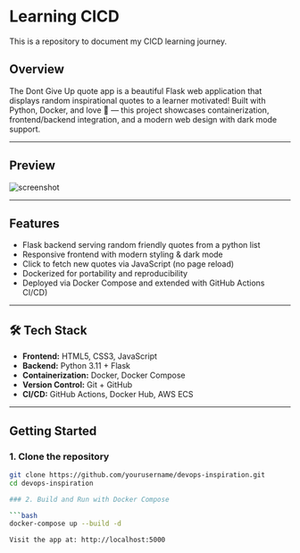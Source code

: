 # Learning CICD

This is a repository to document my CICD learning journey.

## Overview

The Dont Give Up quote app is a  beautiful Flask web application that displays random inspirational quotes to a learner motivated! Built with Python, Docker, and love 💜 — this project showcases containerization, frontend/backend integration, and a modern web design with dark mode support.

---

## Preview

![screenshot](./screenshots/app_preview.png)

---

## Features

- Flask backend serving random friendly quotes from a python list
- Responsive frontend with modern styling & dark mode
- Click to fetch new quotes via JavaScript (no page reload)
- Dockerized for portability and reproducibility
- Deployed via Docker Compose and extended with GitHub Actions CI/CD)

---

## 🛠️ Tech Stack

- **Frontend:** HTML5, CSS3, JavaScript
- **Backend:** Python 3.11 + Flask
- **Containerization:** Docker, Docker Compose
- **Version Control:** Git + GitHub
- **CI/CD:** GitHub Actions, Docker Hub, AWS ECS

---

## Getting Started

### 1. Clone the repository

```bash
git clone https://github.com/yourusername/devops-inspiration.git
cd devops-inspiration

### 2. Build and Run with Docker Compose

```bash
docker-compose up --build -d

Visit the app at: http://localhost:5000

